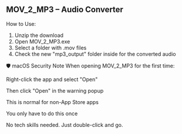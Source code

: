 ## MOV_2_MP3 – Audio Converter

How to Use:

1. Unzip the download
2. Open MOV_2_MP3.exe
3. Select a folder with .mov files
4. Check the new "mp3_output" folder inside for the converted audio

🛡 macOS Security Note
When opening MOV_2_MP3 for the first time:

Right-click the app and select "Open"

Then click "Open" in the warning popup

This is normal for non-App Store apps

You only have to do this once

No tech skills needed. Just double-click and go.
